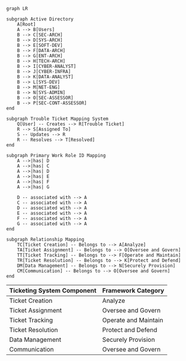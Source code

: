 ```mermaid
graph LR

subgraph Active Directory
    A[Root]
    A --> B[Users]
    B --> C[SEC-ARCH]
    B --> D[SYS-ARCH]
    B --> E[SOFT-DEV]
    B --> F[DATA-ARCH]
    B --> G[ENT-ARCH]
    B --> H[TECH-ARCH]
    B --> I[CYBER-ANALYST]
    B --> J[CYBER-INFRA]
    B --> K[DATA-ANALYST]
    B --> L[SYS-DEV]
    B --> M[NET-ENG]
    B --> N[SYS-ADMIN]
    B --> O[SEC-ASSESSOR]
    B --> P[SEC-CONT-ASSESSOR]
end

subgraph Trouble Ticket Mapping System
    Q[User] -- Creates --> R[Trouble Ticket]
    R --> S[Assigned To]
    S -- Updates --> R
    R -- Resolves --> T[Resolved]
end

subgraph Primary Work Role ID Mapping
    A -->|has| D
    A -->|has| C
    A -->|has| D
    A -->|has| E
    A -->|has| F
    A -->|has| G

    D -- associated with --> A
    C -- associated with --> A
    D -- associated with --> A
    E -- associated with --> A
    F -- associated with --> A
    G -- associated with --> A
end

subgraph Relationship Mapping
    TC[Ticket Creation] -- Belongs to --> A[Analyze]
    TA[Ticket Assignment] -- Belongs to --> O[Oversee and Govern]
    TT[Ticket Tracking] -- Belongs to --> F[Operate and Maintain]
    TR[Ticket Resolution] -- Belongs to --> K[Protect and Defend]
    DM[Data Management] -- Belongs to --> N[Securely Provision]
    CM[Communication] -- Belongs to --> O[Oversee and Govern]
end

```

| Ticketing System Component |  Framework Category |
|---------------------------|------------------------|
| Ticket Creation           | Analyze                |
| Ticket Assignment         | Oversee and Govern      |
| Ticket Tracking           | Operate and Maintain   |
| Ticket Resolution         | Protect and Defend     |
| Data Management           | Securely Provision      |
| Communication             | Oversee and Govern      |



